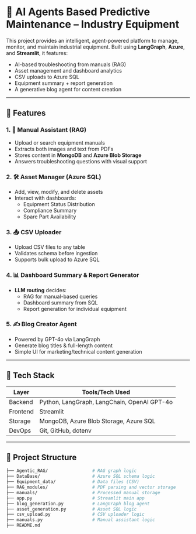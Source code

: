 # 🧠 AI Agents Based Predictive Maintenance – Industry Equipment

This project provides an intelligent, agent-powered platform to manage, monitor, and maintain industrial equipment. Built using **LangGraph**, **Azure**, and **Streamlit**, it features:
- AI-based troubleshooting from manuals (RAG)
- Asset management and dashboard analytics
- CSV uploads to Azure SQL
- Equipment summary + report generation
- A generative blog agent for content creation

---

## 🚀 Features

### 1. 📄 Manual Assistant (RAG)
- Upload or search equipment manuals
- Extracts both images and text from PDFs
- Stores content in **MongoDB** and **Azure Blob Storage**
- Answers troubleshooting questions with visual support

### 2. 🛠️ Asset Manager (Azure SQL)
- Add, view, modify, and delete assets
- Interact with dashboards:
  - Equipment Status Distribution
  - Compliance Summary
  - Spare Part Availability

### 3. 📤 CSV Uploader
- Upload CSV files to any table
- Validates schema before ingestion
- Supports bulk upload to Azure SQL

### 4. 📊 Dashboard Summary & Report Generator
- **LLM routing** decides:
  - RAG for manual-based queries
  - Dashboard summary from SQL
  - Report generation for individual equipment

### 5. ✍️ Blog Creator Agent
- Powered by GPT-4o via LangGraph
- Generate blog titles & full-length content
- Simple UI for marketing/technical content generation

---

## 🧩 Tech Stack

| Layer       | Tools/Tech Used                            |
|-------------|---------------------------------------------|
| Backend     | Python, LangGraph, LangChain, OpenAI GPT-4o |
| Frontend    | Streamlit                                   |
| Storage     | MongoDB, Azure Blob Storage, Azure SQL      |
| DevOps      | Git, GitHub, dotenv                         |

---

## 📁 Project Structure

```bash
├── Agentic_RAG/                 # RAG graph logic
├── DataBase/                    # Azure SQL schema logic
├── Equipment_data/              # Data files (CSV)
├── RAG_modules/                 # PDF parsing and vector storage
├── manuals/                     # Processed manual storage
├── app.py                       # Streamlit main app
├── blog_generation.py           # LangGraph blog agent
├── asset_generation.py          # Asset SQL logic
├── csv_upload.py                # CSV uploader logic
├── manuals.py                   # Manual assistant logic
├── README.md
